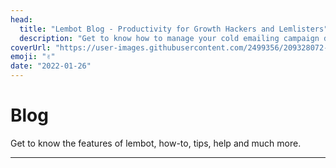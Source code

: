 ```yaml
---
head:
  title: "Lembot Blog - Productivity for Growth Hackers and Lemlisters"
  description: "Get to know how to manage your cold emailing campaign data. Keep you database clean, tidy and up-to-date so you can take the right decision for your business."
coverUrl: "https://user-images.githubusercontent.com/2499356/209328072-82d60033-5cf2-4083-884b-d7ed541ac6b3.jpg"
emoji: "✌️"
date: "2022-01-26"
---
```


# Blog

Get to know the features of lembot, how-to, tips, help and much more.

---
